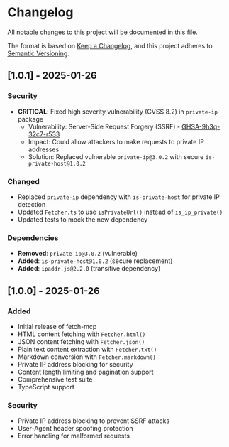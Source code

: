 # Changelog

All notable changes to this project will be documented in this file.

The format is based on [Keep a Changelog](https://keepachangelog.com/en/1.0.0/),
and this project adheres to [Semantic Versioning](https://semver.org/spec/v2.0.0.html).

## [1.0.1] - 2025-01-26

### Security
- **CRITICAL**: Fixed high severity vulnerability (CVSS 8.2) in `private-ip` package
  - Vulnerability: Server-Side Request Forgery (SSRF) - [GHSA-9h3q-32c7-r533](https://github.com/advisories/GHSA-9h3q-32c7-r533)
  - Impact: Could allow attackers to make requests to private IP addresses
  - Solution: Replaced vulnerable `private-ip@3.0.2` with secure `is-private-host@1.0.2`

### Changed
- Replaced `private-ip` dependency with `is-private-host` for private IP detection
- Updated `Fetcher.ts` to use `isPrivateUrl()` instead of `is_ip_private()`
- Updated tests to mock the new dependency

### Dependencies
- **Removed**: `private-ip@3.0.2` (vulnerable)
- **Added**: `is-private-host@1.0.2` (secure replacement)
- **Added**: `ipaddr.js@2.2.0` (transitive dependency)

## [1.0.0] - 2025-01-26

### Added
- Initial release of fetch-mcp
- HTML content fetching with `Fetcher.html()`
- JSON content fetching with `Fetcher.json()`
- Plain text content extraction with `Fetcher.txt()`
- Markdown conversion with `Fetcher.markdown()`
- Private IP address blocking for security
- Content length limiting and pagination support
- Comprehensive test suite
- TypeScript support

### Security
- Private IP address blocking to prevent SSRF attacks
- User-Agent header spoofing protection
- Error handling for malformed requests